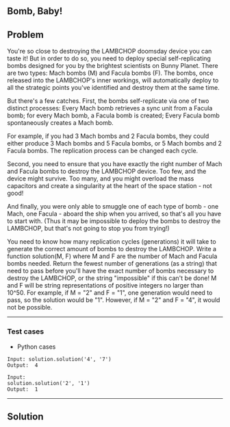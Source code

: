 ## Bomb, Baby!
## Problem
You're so close to destroying the LAMBCHOP doomsday device you can taste it! 
But in order to do so, you need to deploy special self-replicating bombs 
designed for you by the brightest scientists on Bunny Planet. There are two 
types: Mach bombs (M) and Facula bombs (F). The bombs, once released into the 
LAMBCHOP's inner workings, will automatically deploy to all the strategic 
points you've identified and destroy them at the same time. 

But there's a few catches. First, the bombs self-replicate via one of two 
distinct processes: 
Every Mach bomb retrieves a sync unit from a Facula bomb; for every 
Mach bomb, a Facula bomb is created;
Every Facula bomb spontaneously creates a Mach bomb.

For example, if you had 3 Mach bombs and 2 Facula bombs, they could either 
produce 3 Mach bombs and 5 Facula bombs, or 5 Mach bombs and 2 Facula bombs. 
The replication process can be changed each cycle. 

Second, you need to ensure that you have exactly the right number of Mach 
and Facula bombs to destroy the LAMBCHOP device. Too few, and the device 
might survive. Too many, and you might overload the mass capacitors and 
create a singularity at the heart of the space station - not good! 

And finally, you were only able to smuggle one of each type of bomb - one 
Mach, one Facula - aboard the ship when you arrived, so that's all you have 
to start with. (Thus it may be impossible to deploy the bombs to destroy the 
LAMBCHOP, but that's not going to stop you from trying!) 

You need to know how many replication cycles (generations) it will take to 
generate the correct amount of bombs to destroy the LAMBCHOP. Write a function 
solution(M, F) where M and F are the number of Mach and Facula bombs needed. 
Return the fewest number of generations (as a string) that need to pass before 
you'll have the exact number of bombs necessary to destroy the LAMBCHOP, or 
the string "impossible" if this can't be done! M and F will be string 
representations of positive integers no larger than 10^50. For example, 
if M = "2" and F = "1", one generation would need to pass, so the solution 
would be "1". However, if M = "2" and F = "4", it would not be possible.

----

### Test cases

-  Python cases

```
Input: solution.solution('4', '7')
Output:  4
```

```
Input:
solution.solution('2', '1')
Output:  1
```
---
## Solution 
 
